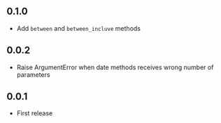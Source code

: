 ## 0.1.0

- Add `between` and `between_incluve` methods

## 0.0.2

- Raise ArgumentError when date methods receives wrong number of parameters

## 0.0.1

- First release
